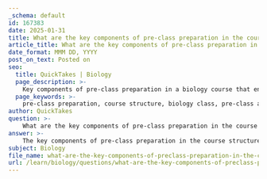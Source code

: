 ```yaml
---
_schema: default
id: 167383
date: 2025-01-31
title: What are the key components of pre-class preparation in the course structure?
article_title: What are the key components of pre-class preparation in the course structure?
date_format: MMM DD, YYYY
post_on_text: Posted on
seo:
  title: QuickTakes | Biology
  page_description: >-
    Key components of pre-class preparation in a biology course that enhance student engagement and understanding, including assignments, resource utilization, interactive tools, and emotional engagement.
  page_keywords: >-
    pre-class preparation, course structure, biology class, pre-class assignments, course resources, interactive tools, iClicker, class discussions, emotional engagement, lab safety, student engagement, critical thinking
author: QuickTakes
question: >-
    What are the key components of pre-class preparation in the course structure?
answer: >-
    The key components of pre-class preparation in the course structure, particularly in a biology class, include several essential practices that help students engage effectively with the course material and participate actively in discussions. Based on the gathered information, here are the main components:\n\n1. **Completion of Pre-Class Assignments**: Students are expected to complete assigned readings and other preparatory tasks before class. This is crucial for building a foundational understanding of the topics that will be discussed.\n\n2. **Utilization of Course Resources**: Accessing resources available on platforms like D2L (Desire2Learn) is emphasized. These resources may include learning objectives, supplementary materials, and assessments that help students prepare for class discussions and activities.\n\n3. **Engagement with Interactive Tools**: The use of tools like iClicker is introduced to facilitate interactive participation. Students are encouraged to familiarize themselves with these tools to enhance their engagement during lectures.\n\n4. **Preparation for Class Discussions**:\n   - **Pre-Class Reading**: Engaging with assigned readings ensures that students are familiar with the material and can contribute meaningfully to discussions.\n   - **Summarization**: Students are encouraged to summarize key points from their readings, which aids in recalling essential arguments and evidence during discussions.\n   - **Integration of Textual Evidence**: Familiarity with specific passages allows students to support their points with direct quotes or paraphrased content, strengthening their arguments.\n\n5. **Emotional Engagement**: Incorporating emotionally resonant materials, such as case studies or real-world applications, in pre-class assignments can enhance students' connection to the content, making them more likely to engage deeply with the material.\n\n6. **Organization and Safety Awareness**: Particularly in lab courses, being organized and safety-conscious is emphasized. Students are informed about lab requirements, safety protocols, and the importance of being prepared for lab activities.\n\nBy focusing on these components, educators can create a more dynamic and effective learning experience that promotes student engagement, critical thinking, and a deeper understanding of the subject matter.
subject: Biology
file_name: what-are-the-key-components-of-preclass-preparation-in-the-course-structure.md
url: /learn/biology/questions/what-are-the-key-components-of-preclass-preparation-in-the-course-structure
---
```


&nbsp;